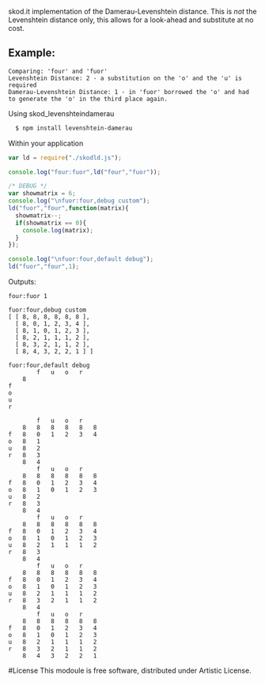 skod.it implementation of the Damerau-Levenshtein distance.  This is *not* the Levenshtein distance only, this allows for a look-ahead and substitute at no cost.

Example:
--------
```
Comparing: 'four' and 'fuor'
Levenshtein Distance: 2 - a substitution on the 'o' and the 'u' is required
Damerau-Levenshtein Distance: 1 - in 'fuor' borrowed the 'o' and had to generate the 'o' in the third place again.
```

Using skod_levenshteindamerau
```bash
  $ npm install levenshtein-damerau
```

Within your application
```javascript
var ld = require("./skodld.js");

console.log("four:fuor",ld("four","fuor"));

/* DEBUG */
var showmatrix = 6;
console.log("\nfuor:four,debug custom");
ld("fuor","four",function(matrix){
  showmatrix--;
  if(showmatrix == 0){
    console.log(matrix);
  }
});

console.log("\nfuor:four,default debug");
ld("fuor","four",1);        
```

Outputs:
```
four:fuor 1

fuor:four,debug custom
[ [ 8, 8, 8, 8, 8, 8 ],
  [ 8, 0, 1, 2, 3, 4 ],
  [ 8, 1, 0, 1, 2, 3 ],
  [ 8, 2, 1, 1, 1, 2 ],
  [ 8, 3, 2, 1, 1, 2 ],
  [ 8, 4, 3, 2, 2, 1 ] ]

fuor:four,default debug
		f	u	o	r	
	8	
f	
o	
u	
r	
	
		f	u	o	r	
	8	8	8	8	8	8	
f	8	0	1	2	3	4	
o	8	1	
u	8	2	
r	8	3	
	8	4	
		f	u	o	r	
	8	8	8	8	8	8	
f	8	0	1	2	3	4	
o	8	1	0	1	2	3	
u	8	2	
r	8	3	
	8	4	
		f	u	o	r	
	8	8	8	8	8	8	
f	8	0	1	2	3	4	
o	8	1	0	1	2	3	
u	8	2	1	1	1	2	
r	8	3	
	8	4	
		f	u	o	r	
	8	8	8	8	8	8	
f	8	0	1	2	3	4	
o	8	1	0	1	2	3	
u	8	2	1	1	1	2	
r	8	3	2	1	1	2	
	8	4	
		f	u	o	r	
	8	8	8	8	8	8	
f	8	0	1	2	3	4	
o	8	1	0	1	2	3	
u	8	2	1	1	1	2	
r	8	3	2	1	1	2	
	8	4	3	2	2	1	
```

#License
This modoule is free software, distributed under Artistic License.
